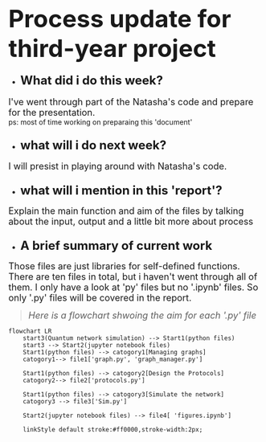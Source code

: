 #  <font size=8> **Process update for third-year project**</font>

+ #### <font size=5>What did i do this week?</font>
<font size=4>I've went through part of the Natasha's code and prepare for the presentation. </font><br />
    ps: most of time working on preparaing this 'document'

+ ### <font size=5> what will i do next week?</font>
<font size=4>I will presist in playing around with Natasha's code.</font>


+ ### <font size=5> what will i mention in this 'report'?</font>
<font size=4>Explain the main function and aim of the files by talking about the input, output and a little bit more about process</font>

+ ### <font size=5>A brief summary of current work</font>
<font size=4>Those files are just libraries for self-defined functions. There are ten files in total, but i haven't went through all of them. I only have a look at 'py' files but no '.ipynb' files. So only '.py' files will be covered in the report.
</font>

><font size=4>_Here is a flowchart shwoing the aim for each '.py' file_ </font>
```mermaid
flowchart LR
    start3(Quantum network simulation) --> Start1(python files)
    start3 --> Start2(jupyter notebook files)
    Start1(python files) --> catogory1[Managing graphs]
    catogory1--> file1['graph.py', 'graph_manager.py']

    Start1(python files) --> catogory2[Design the Protocols]
    catogory2--> file2['protocols.py']
    
    Start1(python files) --> catogory3[Simulate the network]
    catogory3 --> file3['Sim.py']

    Start2(jupyter notebook files) --> file4[ 'figures.ipynb']

    linkStyle default stroke:#ff0000,stroke-width:2px;
```


<!--![Begin.png](https://s2.loli.net/2024/10/30/AhKbBdjzLanXUPW.png)-->

